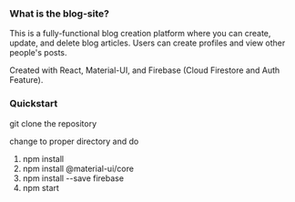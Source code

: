 ### What is the blog-site?

This is a fully-functional blog creation platform where you can create, update, and delete
blog articles. Users can create profiles and view other people's posts. 

Created with React, Material-UI, and Firebase (Cloud Firestore and Auth Feature).

### Quickstart

git clone the repository 

change to proper directory and do 
1) npm install
2) npm install @material-ui/core
3) npm install --save firebase 
4) npm start 




